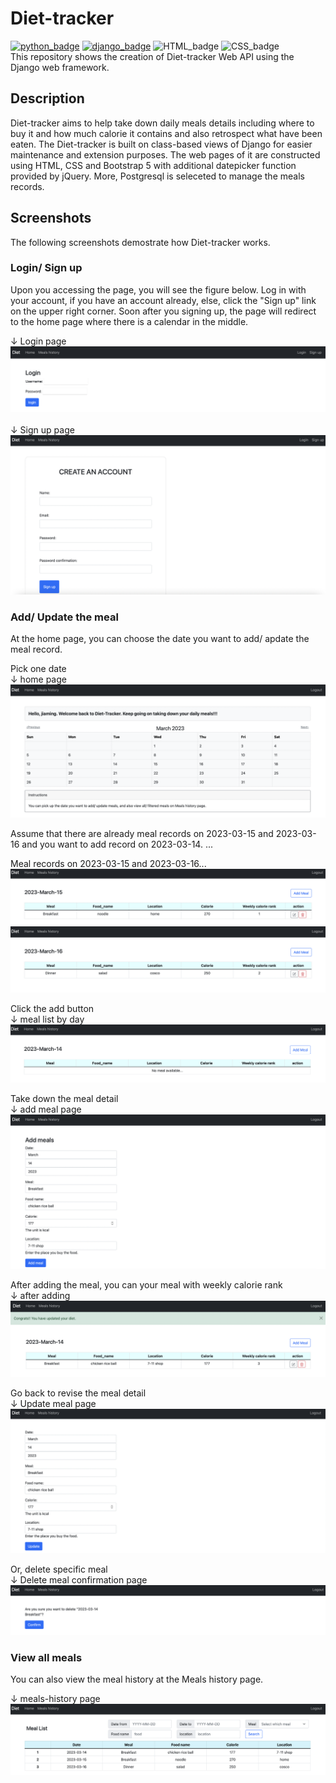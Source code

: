 # Diet-tracker
[![python_badge](https://img.shields.io/badge/Python-3776AB?style=for-the-badge&logo=python&logoColor=white&link=https://www.python.org/)](https://www.python.org/) [![django_badge](https://img.shields.io/badge/Django-092E20?style=for-the-badge&logo=django&logoColor=white&link=https://www.djangoproject.com)](https://www.djangoproject.com) ![HTML_badge](https://img.shields.io/badge/HTML5-E34F26?style=for-the-badge&logo=html5&logoColor=white) ![CSS_badge](https://img.shields.io/badge/CSS-239120?&style=for-the-badge&logo=css3&logoColor=white)<br>
This repository shows the creation of Diet-tracker Web API using the Django web framework.
## Description
Diet-tracker aims to help take down daily meals details including where to buy it and how much calorie it contains and also retrospect what have been eaten.
The Diet-tracker is built on class-based views of Django for easier maintenance and extension purposes. The web pages of it are constructed using HTML, CSS and Bootstrap 5 with additional datepicker function provided by jQuery. More, Postgresql is seleceted to manage the meals records.

## Screenshots
The following screenshots demostrate how Diet-tracker works.

### Login/ Sign up
Upon you accessing the page, you will see the figure below.
Log in with your account, if you have an account already, else, click the "Sign up" link on the upper right corner. Soon after you signing up, the page will redirect to the home page where there is a calendar in the middle.

&#8595; Login page<br>
![login](./mysite/.github/Login.png)<br><br>
&#8595; Sign up page<br>
![Signup](./mysite/.github/Sign_up.png)

### Add/ Update the meal
At the home page, you can choose the date you want to add/ apdate the meal record.

Pick one date<br>
&#8595; home page<br>
![Home](./mysite/.github/Home.png)<br>

Assume that there are already meal records on 2023-03-15 and 2023-03-16 and you want to add record on 2023-03-14. ...

Meal records on 2023-03-15 and 2023-03-16...<br>
![meal_list_by_day_20230315](./mysite/.github/Meal_list_by_day_20230315.png)
![meal_list_by_day_20230316](./mysite/.github/Meal_list_by_day_20230316.png)

Click the add button<br>
&#8595; meal list by day<br>
![meal_list_by_day](./mysite/.github/meal_list_by_day.png)

Take down the meal detail<br>
&#8595; add meal page<br>
![add_meal](./mysite/.github/Add_meal.png)<br>

After adding the meal, you can your meal with weekly calorie rank<br>
&#8595; after adding<br>
![add_successfully](./mysite/.github/add_meal_successful.png)<br>

Go back to revise the meal detail<br>
&#8595; Update meal page<br>
![Update](./mysite/.github/Update.png)<br>

Or, delete specific meal<br>
&#8595; Delete meal confirmation page<br>
![Delete](./mysite/.github/Delete_confirm.png)<br>

### View all meals
You can also view the meal history at the Meals history page.<br>

&#8595; meals-history page<br>
![meal_list](./mysite/.github/meal_list.png)
